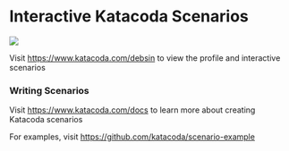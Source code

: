 # Interactive Katacoda Scenarios

[![](http://shields.katacoda.com/katacoda/debsin/count.svg)](https://www.katacoda.com/debsin "Get your profile on Katacoda.com")

Visit https://www.katacoda.com/debsin to view the profile and interactive scenarios

### Writing Scenarios
Visit https://www.katacoda.com/docs to learn more about creating Katacoda scenarios

For examples, visit https://github.com/katacoda/scenario-example
